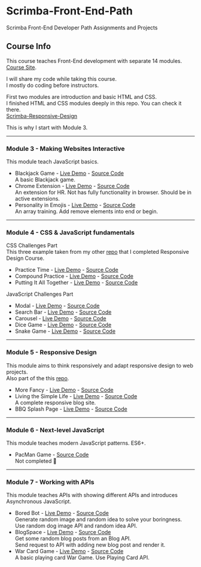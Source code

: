 # Scrimba-Front-End-Path

Scrimba Front-End Developer Path Assignments and Projects

## Course Info

This course teaches Front-End development with separate 14 modules. \
[Course Site](https://scrimba.com/learn/frontend).

I will share my code while taking this course.\
I mostly do coding before instructors.

First two modules are introduction and basic HTML and CSS. \
I finished HTML and CSS modules deeply in this repo. You can check it there. \
[Scrimba-Responsive-Design](https://github.com/muhammedogz/Scrimba-Responsive-Design)

This is why I start with Module 3.

----

### Module 3 - Making Websites Interactive

This module teach JavaScript basics.

- Blackjack Game -
  [Live Demo](https://muhammedogz.github.io/Scrimba-Front-End-Path/Module-3/Blackjack/index.html) -
  [Source Code](https://github.com/muhammedogz/Scrimba-Front-End-Path/tree/master/Module-3/Blackjack) \
    A basic Blackjack game.
- Chrome Extension -
  [Live Demo](https://muhammedogz.github.io/Scrimba-Front-End-Path/Module-3/Chrome-Extension/index.html) -
  [Source Code](https://github.com/muhammedogz/Scrimba-Front-End-Path/tree/master/Module-3/Chrome-Extension/) \
    An extension for HR. Not has fully functionality in browser. Should be in active extensions.
- Personality in Emojis -
  [Live Demo](https://muhammedogz.github.io/Scrimba-Front-End-Path/Module-3/Personality-Emojis/index.html) -
  [Source Code](https://github.com/muhammedogz/Scrimba-Front-End-Path/tree/master/Module-3/Personality-Emojis) \
    An array training. Add remove elements into end or begin.

----

### Module 4 - CSS & JavaScript fundamentals

CSS Challenges Part\
This three example taken from my other [repo](https://github.com/muhammedogz/Scrimba-Responsive-Design) that I completed Responsive Design Course.

- Practice Time -
  [Live Demo](https://muhammedogz.github.io/Scrimba-Responsive-Design/CSS-Fundamentals/Practice-Time/) -
  [Source Code](https://github.com/muhammedogz/Scrimba-Responsive-Design/tree/master/CSS-Fundamentals/Practice-Time)
- Compound Practice -
  [Live Demo](https://muhammedogz.github.io/Scrimba-Responsive-Design/CSS-Fundamentals/Compound-Practice/) -
  [Source Code](https://github.com/muhammedogz/Scrimba-Responsive-Design/tree/master/CSS-Fundamentals/Compound-Practice)
- Putting It All Together -
  [Live Demo](https://muhammedogz.github.io/Scrimba-Responsive-Design/CSS-Fundamentals/Putting-It-All-Together) -
  [Source Code](https://github.com/muhammedogz/Scrimba-Responsive-Design/tree/master/CSS-Fundamentals/Putting-It-All-Together)
  
JavaScript Challenges Part

- Modal -
  [Live Demo](https://muhammedogz.github.io/Scrimba-Front-End-Path/Module-4/Modal/index.html) -
  [Source Code](https://github.com/muhammedogz/Scrimba-Front-End-Path/tree/master/Module-4/Modal)
- Search Bar -
  [Live Demo](https://muhammedogz.github.io/Scrimba-Front-End-Path/Module-4/Search-Bar/index.html) -
  [Source Code](https://github.com/muhammedogz/Scrimba-Front-End-Path/tree/master/Module-4/Search-Bar)
- Carousel -
  [Live Demo](https://muhammedogz.github.io/Scrimba-Front-End-Path/Module-4/Carousel/index.html) -
  [Source Code](https://github.com/muhammedogz/Scrimba-Front-End-Path/tree/master/Module-4/Carousel)
- Dice Game -
  [Live Demo](https://muhammedogz.github.io/Scrimba-Front-End-Path/Module-4/Dice-Game/index.html) -
  [Source Code](https://github.com/muhammedogz/Scrimba-Front-End-Path/tree/master/Module-4/Dice-Game)
- Snake Game -
  [Live Demo](https://muhammedogz.github.io/Scrimba-Front-End-Path/Module-4/Snake-Game/index.html) -
  [Source Code](https://github.com/muhammedogz/Scrimba-Front-End-Path/tree/master/Module-4/Snake-Game)

----

### Module 5 - Responsive Design

This module aims to think responsively and adapt responsive design to web projects.\
Also part of the this [repo](https://github.com/muhammedogz/Scrimba-Responsive-Design).

- More Fancy -
  [Live Demo](https://muhammedogz.github.io/Scrimba-Responsive-Design/Starting-to-think-responsively/More-Fancy/) -
  [Source Code](https://github.com/muhammedogz/Scrimba-Responsive-Design/tree/master/Starting-to-think-responsively/More-Fancy)
- Living the Simple Life -
  [Live Demo](https://muhammedogz.github.io/Scrimba-Responsive-Design/Starting-to-think-responsively/Living-The-Simple-Life/) -
  [Source Code](https://github.com/muhammedogz/Scrimba-Responsive-Design/tree/master/Starting-to-think-responsively/Living-The-Simple-Life)\
    A complete responsive blog site.
- BBQ Splash Page -
  [Live Demo](https://muhammedogz.github.io/Scrimba-Responsive-Design/Stepping-up-our-style/BBQ-Splash/index.html) -
  [Source Code](https://github.com/muhammedogz/Scrimba-Responsive-Design/tree/master/Stepping-up-our-style/BBQ-Splash)

----

### Module 6 - Next-level JavaScript

This module teaches modern JavaScript patterns. ES6+.

- PacMan Game -
  [Source Code](https://github.com/muhammedogz/Scrimba-Front-End-Path/tree/master/Module-6/Pacman-Game)\
  Not completed 🥺

----

### Module 7 - Working with APIs

This module teaches APIs with showing different APIs and introduces Asynchronous JavaScript.

- Bored Bot -
  [Live Demo](https://muhammedogz.github.io/Scrimba-Front-End-Path/Module-7/BoredBot/index.html) -
  [Source Code](https://github.com/muhammedogz/Scrimba-Front-End-Path/tree/master/Module-7/BoredBot)\
    Generate random image and random idea to solve your boringness.\
    Use random dog image API and random idea API.
- BlogSpace -
  [Live Demo](https://muhammedogz.github.io/Scrimba-Front-End-Path/Module-7/BlogSpace/index.html) -
  [Source Code](https://github.com/muhammedogz/Scrimba-Front-End-Path/tree/master/Module-7/BlogSpace)\
  Get some random blog posts from an Blog API.\
  Send request to API with adding new blog post and render it.
- War Card Game -
  [Live Demo](Module-7/War-Game/index.html) -
  [Source Code](https://github.com/muhammedogz/Scrimba-Front-End-Path/tree/master/Module-7/War-Game)\
  A basic playing card War Game. Use Playing Card API.
  